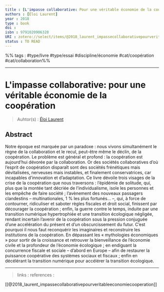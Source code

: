 ```yaml
---
title : [L'impasse collaborative: Pour une véritable économie de la coopération]
authors : [Éloi Laurent]
year : 2018
type : book
doi : 
isbn : 9791020906328
URI : zotero://select/items/@2018_laurent_impassecollaborativepourveritableeconomiecooperation
status : TO READ
---
```


%% tags :  #type/livre #type/essai #discipline/économie #cat/coopération #cat/collaboration%% 

---

L'impasse collaborative: pour une véritable économie de la coopération
===
> Auhtor(s) : [Éloi Laurent](https://fr.wikipedia.org/wiki/%C3%89loi_Laurent)

## Abstract
Notre époque est marquée par un paradoxe : nous vivons simultanément le règne de la collaboration et le recul, peut-être même le déclin, de la coopération. Le problème est général et profond : la coopération est aujourd’hui dévorée par la collaboration. Or des sociétés collaboratives d’où l’esprit de coopération disparaît sont des sociétés frénétiques mais dévitalisées, nerveuses mais instables, et finalement conservatrices, car incapables d’innovation et d’adaptation. Ce livre dévoile trois visages de la crise de la coopération que nous traversons : l’épidémie de solitude, qui, plus que la montée tant décriée de l’individualisme, isole les personnes et les empêche de faire société ; l’avènement des nouveaux passagers clandestins – multinationales, 1 % les plus fortunés… –, qui, à force de contourner, ridiculiser et saboter règles fiscales et droit social, finissent par décourager la coopération ; enfin, la guerre contre le temps, induite par une transition numérique hypertrophiée et une transition écologique négligée, rendant incertain l’avenir de la coopération sous la pression conjuguée d’une accélération du présent et d’un obscurcissement du futur. C’est pourquoi il nous faut reconquérir les imaginaires et reconstruire les institutions de la coopération. En dépassant les « mythologies économiques » pour sortir de la croissance et retrouver la bienveillance de l’économie civile et la profondeur de l’économie écologique ; en endiguant la concurrence fiscale et sociale – d’abord en Europe – afin de restaurer la puissance coopérative des systèmes sociaux et fiscaux ; enfin en décélérant la transition numérique pour accélérer la transition écologique.



---
> links : 
> references : 

[[@2018_laurent_impassecollaborativepourveritableeconomiecooperation]]

